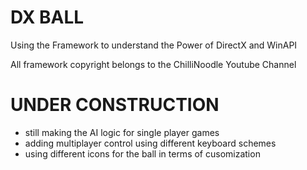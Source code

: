 # DX BALL
Using the Framework to understand the Power of DirectX and WinAPI

All framework copyright belongs to the ChilliNoodle Youtube Channel 

# UNDER CONSTRUCTION 
- still making the AI logic for single player games
- adding multiplayer control using different keyboard schemes
- using different icons for the ball in terms of cusomization
